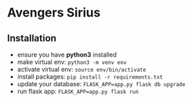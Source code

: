 # Avengers Sirius

## Installation

- ensure you have **python3** installed
- make virtual env: `python3 -m venv env`
- activate virtual env: `source env/bin/activate`
- install packages: `pip install -r requirements.txt`
- update your database: `FLASK_APP=app.py flask db upgrade`
- run flask app: `FLASK_APP=app.py flask run`